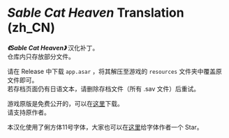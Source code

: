 # _Sable Cat Heaven_ Translation (zh_CN)

___《Sable Cat Heaven》___ 汉化补丁。  
仓库内只存放部分文件。

请在 Release 中下载 `app.asar` ，将其解压至游戏的 `resources` 文件夹中覆盖原文件即可。  
若存档页面仍有日语文本，请删除存档文件（所有 .sav 文件）后重试。

游戏原版是免费公开的，可以在[这里](https://novelgame.jp/games/show/10265)下载。  
请支持原作者。

本汉化使用了俐方体11号字体，大家也可以在[这里](https://github.com/ACh-K/Cubic-11)给字体作者一个 Star。
